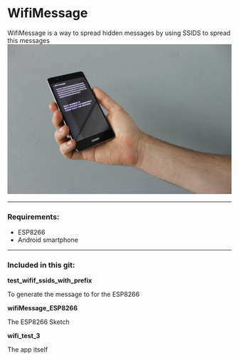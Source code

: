 # WifiMessage

WifiMessage is a way to spread hidden messages by using SSIDS to spread this messages
![image](images/image1.JPG)

---

### Requirements:

* ESP8266
* Android smartphone

---

### Included in this git:

**test_wifif_ssids_with_prefix**

To generate the message to for the ESP8266

**wifiMessage_ESP8266**

The ESP8266 Sketch

**wifi_test_3**

The app itself
